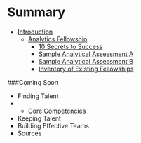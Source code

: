# Summary

* [Introduction](README.md)
   * [Analytics Fellowship](Fellow.md)
      * [10 Secrets to Success](Secrets.md)
      * [Sample Analytical Assessment A](SampleA.md)
      * [Sample Analytical Assessment B](SampleB.md)
      * [Inventory of Existing Fellowships](FellowInvent.md)

###Coming Soon
* Finding Talent
*    * Core Competencies
* Keeping Talent
* Building Effective Teams
* Sources
